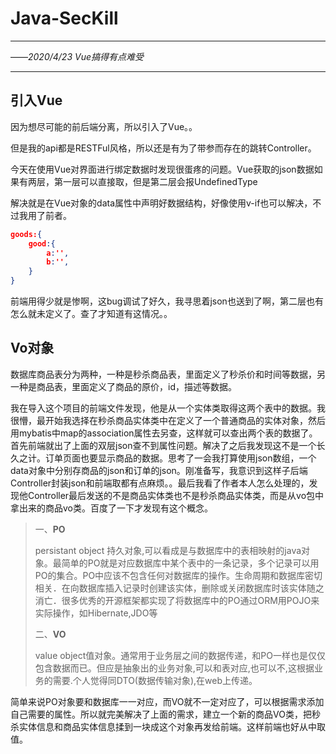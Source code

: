 # Java-SecKill

---

——*2020/4/23*   *Vue搞得有点难受*

---

## 引入Vue

因为想尽可能的前后端分离，所以引入了Vue。。

但是我的api都是RESTFul风格，所以还是有为了带参而存在的跳转Controller。

今天在使用Vue对界面进行绑定数据时发现很蛋疼的问题。Vue获取的json数据如果有两层，第一层可以直接取，但是第二层会报UndefinedType

解决就是在Vue对象的data属性中声明好数据结构，好像使用v-if也可以解决，不过我用了前者。

```json
goods:{
    good:{
        a:'',
        b:'',
    }
}
```

前端用得少就是惨啊，这bug调试了好久，我寻思着json也送到了啊，第二层也有怎么就未定义了。查了才知道有这情况。。

## Vo对象

数据库商品表分为两种，一种是秒杀商品表，里面定义了秒杀价和时间等数据，另一种是商品表，里面定义了商品的原价，id，描述等数据。

我在导入这个项目的前端文件发现，他是从一个实体类取得这两个表中的数据。我很懵，最开始我选择在秒杀商品实体类中在定义了一个普通商品的实体对象，然后用mybatis中map的association属性去另查，这样就可以查出两个表的数据了。首先前端就出了上面的双层json查不到属性问题。解决了之后我发现这不是一个长久之计。订单页面也要显示商品的数据。思考了一会我打算使用json数组，一个data对象中分别存商品的json和订单的json。刚准备写，我意识到这样子后端Controller封装json和前端取都有点麻烦。。最后我看了作者本人怎么处理的，发现他Controller最后发送的不是商品实体类也不是秒杀商品实体类，而是从vo包中拿出来的商品vo类。百度了一下才发现有这个概念。

> 一、**PO**
>
> persistant object 持久对象,可以看成是与数据库中的表相映射的java对象。最简单的PO就是对应数据库中某个表中的一条记录，多个记录可以用PO的集合。PO中应该不包含任何对数据库的操作。生命周期和数据库密切相关．在向数据库插入记录时创建该实体，删除或关闭数据库时该实体随之消亡．很多优秀的开源框架都实现了将数据库中的PO通过ORM用POJO来实际操作，如Hibernate,JDO等
>
> 二、**VO**
>
> value object值对象。通常用于业务层之间的数据传递，和PO一样也是仅仅包含数据而已。但应是抽象出的业务对象,可以和表对应,也可以不,这根据业务的需要.个人觉得同DTO(数据传输对象),在web上传递。

简单来说PO对象要和数据库一一对应，而VO就不一定对应了，可以根据需求添加自己需要的属性。所以就完美解决了上面的需求，建立一个新的商品VO类，把秒杀实体信息和商品实体信息揉到一块成这个对象再发给前端。这样前端也好从中取值。